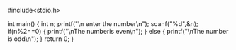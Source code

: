 #include<stdio.h>

int main() {
 int n;
 printf("\n enter the number\n");
 scanf("%d",&n);
 if(n%2==0)
 {
     printf("\nThe numberis even\n");
 }
 else
 {
     printf("\nThe number is odd\n");
 }
 return 0;
}
